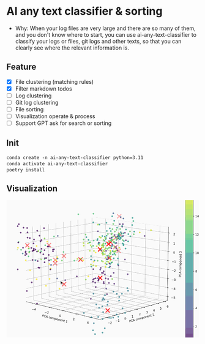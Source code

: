 # AI any text classifier & sorting
* Why: When your log files are very large and there are so many of them, and you don't know where to start, you can use ai-any-text-classifier to classify your logs or files, git logs and other texts, so that you can clearly see where the relevant information is.

## Feature

- [x] File clustering (matching rules)
- [x] Filter markdown todos
- [ ] Log clustering
- [ ] Git log clustering
- [ ] File sorting
- [ ] Visualization operate & process
- [ ] Support GPT ask for search or sorting

## Init

```
conda create -n ai-any-text-classifier python=3.11
conda activate ai-any-text-classifier
poetry install

```

## Visualization

![](./visualization.gif)

